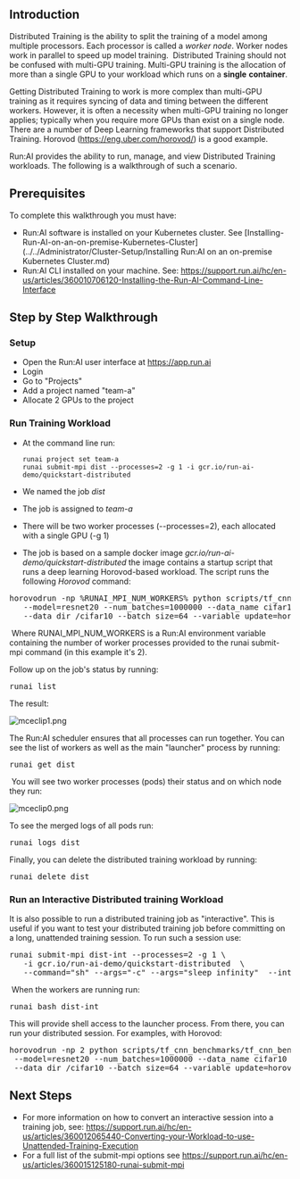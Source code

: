 ## Introduction

Distributed Training is the ability to split the training of a model among multiple processors. Each processor is called a _worker node_.&nbsp;Worker nodes work in parallel to speed up model training.&nbsp; Distributed Training should not be confused with multi-GPU training. Multi-GPU training is the allocation of more than a single GPU&nbsp;to your workload which runs on a __single__ __container__.

Getting Distributed Training to work is more complex than multi-GPU training as it requires syncing of data and timing between the different workers. However, it is often a necessity when multi-GPU training no longer applies; typically when you require more GPUs than exist on a single node. There are a number of Deep Learning frameworks that support Distributed Training. Horovod (<https://eng.uber.com/horovod/>) is a good example.

Run:AI provides the ability to run, manage, and view Distributed Training workloads. The following is a walkthrough of such a scenario.

## Prerequisites&nbsp;

To complete this walkthrough you must have:

*   Run:AI software is installed on your Kubernetes cluster. See [Installing-Run-AI-on-an-on-premise-Kubernetes-Cluster](../../Administrator/Cluster-Setup/Installing Run:AI on an on-premise Kubernetes Cluster.md)
*   Run:AI CLI installed on your machine. See:&nbsp;<https://support.run.ai/hc/en-us/articles/360010706120-Installing-the-Run-AI-Command-Line-Interface>

## Step by Step Walkthrough

### Setup

*   Open the Run:AI user interface at<span>&nbsp;</span><https://app.run.ai>
*   Login
*   Go to "Projects"
*   Add a project named "team-a"
*   Allocate 2 GPUs to the project

### Run Training Workload

*   At the command line run:

        runai project set team-a 
        runai submit-mpi dist --processes=2 -g 1 -i gcr.io/run-ai-demo/quickstart-distributed 

*   We named the job _dist_
*   The job is assigned to _team-a_
*   There will be two worker processes (--processes=2), each allocated with a single GPU (-g 1)
*   The job is based on a sample docker image<span>&nbsp;</span>_gcr.io/run-ai-demo/quickstart-distributed_&nbsp;the image contains a startup script that runs a deep learning Horovod-based workload. The script runs the following _Horovod_ command:

<pre class="c-mrkdwn__pre" data-stringify-type="pre">horovodrun -np %<span>RUNAI_MPI_NUM_WORKERS%</span> python scripts/tf_cnn_benchmarks/tf_cnn_benchmarks.py \<br/>   --model=resnet20 --num_batches=1000000 --data_name cifar10  \<br/>   --data_dir /cifar10 --batch_size=64 --variable_update=horovod</pre>

&nbsp;Where&nbsp;<span>RUNAI\_MPI\_NUM\_WORKERS is a Run:AI environment variable containing the number of worker processes provided to the runai submit-mpi command (in this example it's 2).</span>

Follow up on the job's status by running:

<pre>runai list</pre>

The result:

![mceclip1.png](https://support.run.ai/hc/article_attachments/360014298800/mceclip1.png)

The Run:AI scheduler ensures that all processes can run together. You can see the list of workers as well as the main "launcher" process by running:

<pre>runai get dist </pre>

&nbsp;You will see two worker processes (pods) their status and on which node they run:

![mceclip0.png](https://support.run.ai/hc/article_attachments/360014290699/mceclip0.png)

To see the merged logs of all pods run:

<pre>runai logs dist</pre>

Finally, you can delete the distributed training workload by running:

<pre>runai delete dist</pre>

### Run an Interactive Distributed training Workload

It is also possible to run a distributed training job as "interactive". This is useful if you want to test your distributed training job before committing on a long, unattended training session. To run such a session use:&nbsp;

<pre class="c-mrkdwn__pre" data-stringify-type="pre">runai submit-mpi dist-int --processes=2 -g 1 \ <br/>   -i gcr.io/run-ai-demo/quickstart-distributed  \<br/>   --command="sh" --args="-c" --args="sleep infinity"  --interactive</pre>

&nbsp;When the workers are running run:

<pre>runai bash dist-int</pre>

This will provide shell access to the launcher process. From there, you can run your distributed session. For examples, with Horovod:

<pre>horovodrun -np 2 python scripts/tf_cnn_benchmarks/tf_cnn_benchmarks.py \<br/> --model=resnet20 --num_batches=1000000 --data_name cifar10 \<br/> --data_dir /cifar10 --batch_size=64 --variable_update=horovod</pre>

## Next Steps</span>

*   For more information on how to convert an interactive session into a training job, see: <https://support.run.ai/hc/en-us/articles/360012065440-Converting-your-Workload-to-use-Unattended-Training-Execution>
*   For a full list of the submit-mpi options see&nbsp;<https://support.run.ai/hc/en-us/articles/360015125180-runai-submit-mpi>&nbsp;

&nbsp;